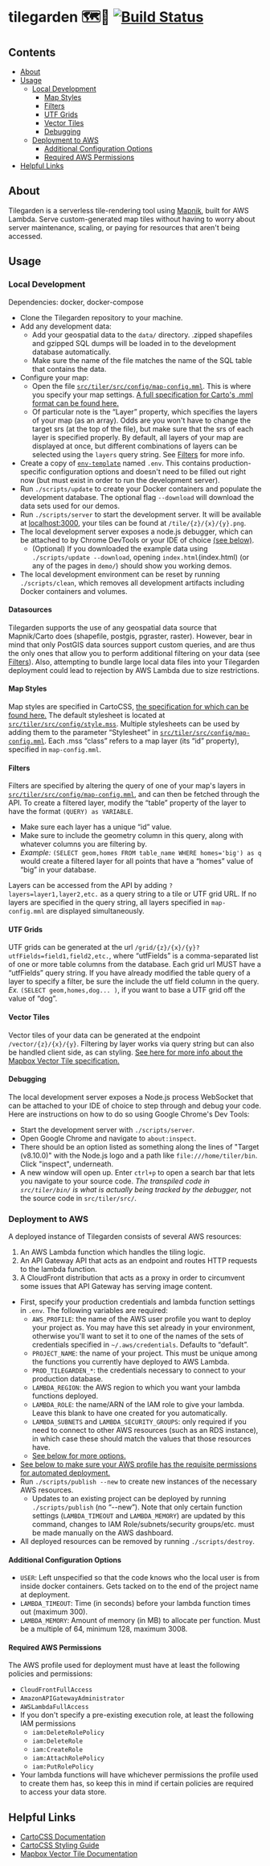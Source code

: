 # tilegarden :world_map::sunflower: [![Build Status](https://travis-ci.org/azavea/tilegarden.svg?branch=develop)](https://travis-ci.org/azavea/tilegarden)

## Contents
 * [About](#About)
 * [Usage](#Usage)
   * [Local Development](#local-development)
     * [Map Styles](#map-styles)
     * [Filters](#filters)
     * [UTF Grids](#utf-grids)
     * [Vector Tiles](#vector-tiles)
     * [Debugging](#debugging)
   * [Deployment to AWS](#deployment-to-aws)
     * [Additional Configuration Options](#additional-configuration-options)
     * [Required AWS Permissions](#required-aws-permissions)
 * [Helpful Links](#helpful-links)

## About
Tilegarden is a serverless tile-rendering tool using [Mapnik](http://mapnik.org/), built for AWS Lambda. Serve custom-generated map tiles without having to worry about server maintenance, scaling, or paying for resources that aren't being accessed.

## Usage
### Local Development
Dependencies: docker, docker-compose
 * Clone the Tilegarden repository to your machine.
 * Add any development data:
   * Add your geospatial data to the `data/` directory. .zipped shapefiles and gzipped SQL dumps will be loaded in to the development database automatically.
   * Make sure the name of the file matches the name of the SQL table that contains the data.
 * Configure your map:
   * Open the file [`src/tiler/src/config/map-config.mml`](src/tiler/src/config/map-config.mml). This is where you specify your map settings. [A full specification for Carto's .mml format can be found here.](https://cartocss.readthedocs.io/en/latest/mml.html)
   * Of particular note is the “Layer” property, which specifies the layers of your map (as an array). Odds are you won't have to change the target srs (at the top of the file), but make sure that the srs of each layer is specified properly. By default, all layers of your map are displayed at once, but different combinations of layers can be selected using the `layers` query string. See [Filters](#filters) for more info.
 * Create a copy of [`env-template`](env-template) named `.env`. This contains production-specific configuration options and doesn't need to be filled out right now (but must exist in order to run the development server).
 * Run `./scripts/update` to create your Docker containers and populate the development database. The optional flag `--download` will download the data sets used for our demos.
 * Run `./scripts/server` to start the development server. It will be available at [localhost:3000](http://localhost:3000/), your tiles can be found at `/tile/{z}/{x}/{y}.png`.
 * The local development server exposes a node.js debugger, which can be attached to by Chrome DevTools or your IDE of choice [(see below)](#Debugging).
   * (Optional) If you downloaded the example data using `./scripts/update --download`, opening `index.html`(index.html) (or any of the pages in `demo/`) should show you working demos.
 * The local development environment can be reset by running `./scripts/clean`, which removes all development artifacts including Docker containers and volumes.
 
#### Datasources
Tilegarden supports the use of any geospatial data source that Mapnik/Carto does (shapefile, postgis, pgraster, raster). However, bear in mind that only PostGIS data sources support custom queries, and are thus the only ones that allow you to perform additional filtering on your data (see [Filters](#filters)). Also, attempting to bundle large local data files into your Tilegarden deployment could lead to rejection by AWS Lambda due to size restrictions.

#### Map Styles
Map styles are specified in CartoCSS, [the specification for which can be found here.](https://cartocss.readthedocs.io/en/latest/) The default stylesheet is located at [`src/tiler/src/config/style.mss`](src/tiler/src/config/style.mss). Multiple stylesheets can be used by adding them to the parameter “Stylesheet” in [`src/tiler/src/config/map-config.mml`](src/tiler/src/config/map-config.mml). Each .mss “class” refers to a map layer (its “id” property), specified in `map-config.mml`. 

#### Filters
Filters are specified by altering the query of one of your map's layers in [`src/tiler/src/config/map-config.mml`](src/tiler/src/config/map-config.mml), and can then be fetched through the API. To create a filtered layer, modify the “table” property of the layer to have the format `(QUERY) as VARIABLE`. 
   * Make sure each layer has a unique “id” value.
   * Make sure to include the geometry column in this query, along with whatever columns you are filtering by.
   * *Example:* `(SELECT geom,homes FROM table_name WHERE homes='big') as q` would create a filtered layer for all points that have a “homes” value of “big” in your database.
   
Layers can be accessed from the API by adding `?layers=layer1,layer2,etc.` as a query string to a tile or UTF grid URL. If no layers are specified in the query string, all layers specified in `map-config.mml` are displayed simultaneously.


#### UTF Grids
UTF grids can be generated at the url `/grid/{z}/{x}/{y}?utfFields=field1,field2,etc.`, where “utfFields” is a comma-separated list of one or more table columns from the database. Each grid url MUST have a “utfFields” query string. If you have already modified the table query of a layer to specify a filter, be sure the include the utf field column in the query. *Ex.* `(SELECT geom,homes,dog... )`, if you want to base a UTF grid off the value of “dog”.

#### Vector Tiles
Vector tiles of your data can be generated at the endpoint `/vector/{z}/{x}/{y}`. Filtering by layer works via query string but can also be handled client side, as can styling. [See here for more info about the Mapbox Vector Tile specification.](https://www.mapbox.com/vector-tiles/)

#### Debugging
The local development server exposes a Node.js process WebSocket that can be attached to your IDE of choice to step through and debug your code. Here are instructions on how to do so using Google Chrome's Dev Tools:
 * Start the development server with `./scripts/server`.
 * Open Google Chrome and navigate to `about:inspect`.
 * There should be an option listed as something along the lines of "Target (v8.10.0)" with the Node.js logo and a path like `file:///home/tiler/bin`. Click "inspect", underneath.
 * A new window will open up. Enter `ctrl+p` to open a search bar that lets you navigate to your source code. _The transpiled code in `src/tiler/bin/` is what is actually being tracked by the debugger,_  not the source code in `src/tiler/src/`.

### Deployment to AWS
A deployed instance of Tilegarden consists of several AWS resources:
 1. An AWS Lambda function which handles the tiling logic.
 2. An API Gateway API that acts as an endpoint and routes HTTP requests to the lambda function.
 3. A CloudFront distribution that acts as a proxy in order to circumvent some issues that API Gateway has serving image content.
 
 * First, specify your production credentials and lambda function settings in `.env`. The following variables are required:
   * `AWS_PROFILE`: the name of the AWS user profile you want to deploy your project as. You may have this set already in your environment, otherwise you'll want to set it to one of the names of the sets of credentials specified in `~/.aws/credentials`. Defaults to “default”.
   * `PROJECT_NAME`: the name of your project. This must be unique among the functions you currently have deployed to AWS Lambda.
   * `PROD_TILEGARDEN_*`: the credentials necessary to connect to your production database.
   * `LAMBDA_REGION`: the AWS region to which you want your lambda functions deployed.
   * `LAMBDA_ROLE`: the name/ARN of the IAM role to give your lambda. Leave this blank to have one created for you automatically.
   * `LAMBDA_SUBNETS` and `LAMBDA_SECURITY_GROUPS`: only required if you need to connect to other AWS resources (such as an RDS instance), in which case these should match the values that those resources have.
   * [See below for more options.](#Additional-Configuration-Options)
 * [See below to make sure your AWS profile has the requisite permissions for automated deployment.](#Required-AWS-Permissions)
 * Run `./scripts/publish --new` to create new instances of the necessary AWS resources.
   * Updates to an existing project can be deployed by running `./scripts/publish` (no “--new”). Note that only certain function settings (`LAMBDA_TIMEOUT` and `LAMBDA_MEMORY`) are updated by this command, changes to IAM Role/subnets/security groups/etc. must be made manually on the AWS dashboard.
 * All deployed resources can be removed by running `./scripts/destroy`.

#### Additional Configuration Options
 * `USER`: Left unspecified so that the code knows who the local user is from inside docker containers. Gets tacked on to the end of the project name at deployment.
 * `LAMBDA_TIMEOUT`: Time (in seconds) before your lambda function times out (maximum 300).
 * `LAMBDA_MEMORY`: Amount of memory (in MB) to allocate per function. Must be a multiple of 64, minimum 128, maximum 3008.

#### Required AWS Permissions
The AWS profile used for deployment must have at least the following policies and permissions:
 * `CloudFrontFullAccess`
 * `AmazonAPIGatewayAdministrator`
 * `AWSLambdaFullAccess`
 * If you don't specify a pre-existing execution role, at least the following IAM permissions
   * `iam:DeleteRolePolicy`
   * `iam:DeleteRole`
   * `iam:CreateRole`
   * `iam:AttachRolePolicy`
   * `iam:PutRolePolicy`
 * Your lambda functions will have whichever permissions the profile used to create them has, so keep this in mind if certain policies are required to access your data store.

## Helpful Links
  * [CartoCSS Documentation](https://cartocss.readthedocs.io/en/latest/index.html)
  * [CartoCSS Styling Guide](https://carto.com/docs/carto-engine/cartocss/)
  * [Mapbox Vector Tile Documentation](https://www.mapbox.com/vector-tiles/)
